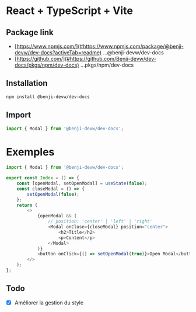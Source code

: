 # React + TypeScript + Vite
## Package link
- [https://www.npmjs.com/](#https://www.npmjs.com/package/@benji-devw/dev-docs?activeTab=readme) ...@benji-devw/dev-docs
- [https://github.com/](#https://github.com/Benji-devw/dev-docs/pkgs/npm/dev-docs) ...pkgs/npm/dev-docs

## Installation
```bash
npm install @benji-devw/dev-docs
```

## Import
```js
import { Modal } from '@benji-devw/dev-docs';
```

# Exemples
```js
import { Modal } from '@benji-devw/dev-docs';

export const Index = () => {
    const [openModal, setOpenModal] = useState(false);
    const closeModal = () => {
        setOpenModal(false);
    };
    return (
        <>
            {openModal && (
                // position: 'center' | 'left' | 'right'
                <Modal onClose={closeModal} position="center">
                    <h2>Title</h2>
                    <p>Content</p>
                </Modal>
            )}
            <button onClick={() => setOpenModal(true)}>Open Modal</button>
        </>
    );
};
```

## Todo
- [x] Améliorer la gestion du style